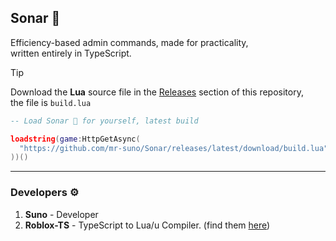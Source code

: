 ## Sonar 🌙
Efficiency-based admin commands, made for practicality,
<br>written entirely in TypeScript.

> [!TIP]
> Download the **Lua** source file in the [Releases](https://github.com/mr-suno/Sonar/releases/latest) section of this repository,
> <br>the file is `build.lua`

```lua
-- Load Sonar 🌙 for yourself, latest build

loadstring(game:HttpGetAsync(
  "https://github.com/mr-suno/Sonar/releases/latest/download/build.lua"
))()
```

---

### Developers ⚙️
1. **Suno** - Developer
2. **Roblox-TS** - TypeScript to Lua/u Compiler. (find them [here](https://roblox-ts.com/))
